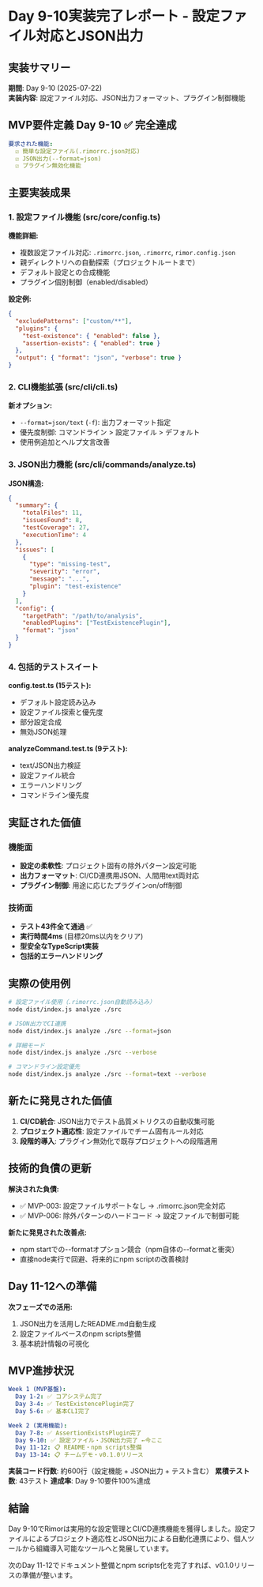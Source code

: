 # Day 9-10実装完了レポート - 設定ファイル対応とJSON出力

## 実装サマリー

**期間**: Day 9-10 (2025-07-22)  
**実装内容**: 設定ファイル対応、JSON出力フォーマット、プラグイン制御機能

## MVP要件定義 Day 9-10 ✅ 完全達成

```yaml  
要求された機能:
  ☑️ 簡単な設定ファイル(.rimorrc.json対応)
  ☑️ JSON出力(--format=json)
  ☑️ プラグイン無効化機能
```

## 主要実装成果

### 1. 設定ファイル機能 (src/core/config.ts)

**機能詳細:**
- 複数設定ファイル対応: `.rimorrc.json`, `.rimorrc`, `rimor.config.json`
- 親ディレクトリへの自動探索（プロジェクトルートまで）
- デフォルト設定との合成機能
- プラグイン個別制御（enabled/disabled）

**設定例:**
```json
{
  "excludePatterns": ["custom/**"],
  "plugins": {
    "test-existence": { "enabled": false },
    "assertion-exists": { "enabled": true }
  },
  "output": { "format": "json", "verbose": true }
}
```

### 2. CLI機能拡張 (src/cli/cli.ts)

**新オプション:**
- `--format=json/text` (`-f`): 出力フォーマット指定
- 優先度制御: コマンドライン > 設定ファイル > デフォルト
- 使用例追加とヘルプ文言改善

### 3. JSON出力機能 (src/cli/commands/analyze.ts)

**JSON構造:**
```json
{
  "summary": {
    "totalFiles": 11,
    "issuesFound": 8, 
    "testCoverage": 27,
    "executionTime": 4
  },
  "issues": [
    {
      "type": "missing-test",
      "severity": "error", 
      "message": "...",
      "plugin": "test-existence"
    }
  ],
  "config": {
    "targetPath": "/path/to/analysis",
    "enabledPlugins": ["TestExistencePlugin"],
    "format": "json"
  }
}
```

### 4. 包括的テストスイート

**config.test.ts (15テスト):**
- デフォルト設定読み込み
- 設定ファイル探索と優先度
- 部分設定合成
- 無効JSON処理

**analyzeCommand.test.ts (9テスト):**
- text/JSON出力検証
- 設定ファイル統合
- エラーハンドリング
- コマンドライン優先度

## 実証された価値

### 機能面
- **設定の柔軟性**: プロジェクト固有の除外パターン設定可能
- **出力フォーマット**: CI/CD連携用JSON、人間用text両対応
- **プラグイン制御**: 用途に応じたプラグインon/off制御

### 技術面
- **テスト43件全て通過** ✅
- **実行時間4ms** (目標20ms以内をクリア)
- **型安全なTypeScript実装**
- **包括的エラーハンドリング**

## 実際の使用例

```bash
# 設定ファイル使用（.rimorrc.json自動読み込み）
node dist/index.js analyze ./src

# JSON出力でCI連携
node dist/index.js analyze ./src --format=json

# 詳細モード
node dist/index.js analyze ./src --verbose

# コマンドライン設定優先
node dist/index.js analyze ./src --format=text --verbose
```

## 新たに発見された価値

1. **CI/CD統合**: JSON出力でテスト品質メトリクスの自動収集可能
2. **プロジェクト適応性**: 設定ファイルでチーム固有ルール対応
3. **段階的導入**: プラグイン無効化で既存プロジェクトへの段階適用

## 技術的負債の更新

**解決された負債:**
- ✅ MVP-003: 設定ファイルサポートなし → .rimorrc.json完全対応
- ✅ MVP-006: 除外パターンのハードコード → 設定ファイルで制御可能

**新たに発見された改善点:**
- npm startでの--formatオプション競合（npm自体の--formatと衝突）
- 直接node実行で回避、将来的にnpm scriptの改善検討

## Day 11-12への準備

**次フェーズでの活用:**
1. JSON出力を活用したREADME.md自動生成
2. 設定ファイルベースのnpm scripts整備
3. 基本統計情報の可視化

## MVP進捗状況

```yaml
Week 1 (MVP基盤):
  Day 1-2: ✅ コアシステム完了
  Day 3-4: ✅ TestExistencePlugin完了  
  Day 5-6: ✅ 基本CLI完了

Week 2 (実用機能):
  Day 7-8: ✅ AssertionExistsPlugin完了
  Day 9-10: ✅ 設定ファイル・JSON出力完了 ←今ここ
  Day 11-12: 📋 README・npm scripts整備
  Day 13-14: 📋 チームデモ・v0.1.0リリース
```

**実装コード行数**: 約600行（設定機能 + JSON出力 + テスト含む）
**累積テスト数**: 43テスト
**達成率**: Day 9-10要件100%達成

## 結論

Day 9-10でRimorは実用的な設定管理とCI/CD連携機能を獲得しました。設定ファイルによるプロジェクト適応性とJSON出力による自動化連携により、個人ツールから組織導入可能なツールへと発展しています。

次のDay 11-12でドキュメント整備とnpm scripts化を完了すれば、v0.1.0リリースの準備が整います。